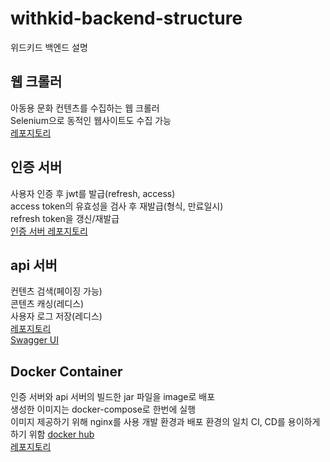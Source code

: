 # withkid-backend-structure
위드키드 백엔드 설명

## 웹 크롤러

아동용 문화 컨텐츠를 수집하는 웹 크롤러  
Selenium으로 동적인 웹사이트도 수집 가능  
[레포지토리](https://github.com/anomie7/withKid-web-crawler)

## 인증 서버

사용자 인증 후 jwt를 발급(refresh, access)  
access token의 유효성을 검사 후 재발급(형식, 만료일시)  
refresh token을 갱신/재발급  
[인증 서버 레포지토리](https://github.com/anomie7/auth-jwt-sample)

## api 서버

컨텐츠 검색(페이징 가능)  
콘텐츠 캐싱(레디스)  
사용자 로그 저장(레디스)  
[레포지토리](https://github.com/anomie7/withKid-api-server)  
[Swagger UI](http://52.79.118.191:8081/swagger-ui.html#!/interpark-rest-controller/getEventUsingGET)  

## Docker Container

인증 서버와 api 서버의 빌드한 jar 파일을 image로 배포  
생성한 이미지는 docker-compose로 한번에 실행  
이미지 제공하기 위해 nginx를 사용
개발 환경과 배포 환경의 일치
CI, CD를 용이하게 하기 위함
[docker hub](https://hub.docker.com/u/minudev1212/)  
[레포지토리](https://github.com/anomie7/withkid-dockerFile)
